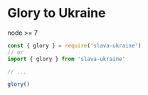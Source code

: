 # Glory to Ukraine

node >= 7

```js
const { glory } = require('slava-ukraine')
// or
import { glory } from 'slava-ukraine'

// ...

glory()
```